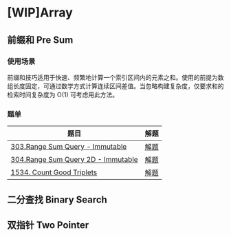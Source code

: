 # [WIP]Array

## 前缀和 Pre Sum

### 使用场景

前缀和技巧适用于快速、频繁地计算一个索引区间内的元素之和。使用的前提为数组长度固定，可通过数学方式计算连续区间差值。当忽略构建复杂度，仅要求和的检索时间复杂度为 O(1) 可考虑用此方法。

### 题单

| 题目 | 解题 |
| ------------- | ------------- |
| [303.Range Sum Query - Immutable](https://leetcode.cn/problems/range-sum-query-immutable/description/)  | [解题](./303.md)  |
| [304.Range Sum Query 2D - Immutable](https://leetcode.cn/problems/range-sum-query-2d-immutable/description/)  | [解题](./304.md)   |
| [1534. Count Good Triplets](https://leetcode.cn/problems/count-good-triplets/description/)|[解题](../../auto/1534.md)


## 二分查找 Binary Search

## 双指针 Two Pointer
